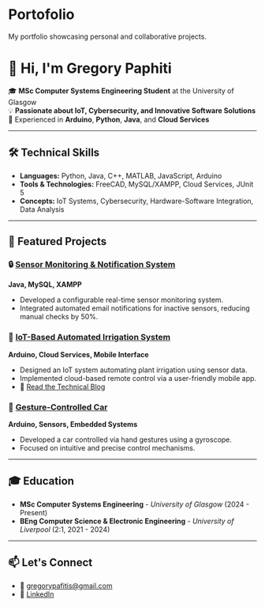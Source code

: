 # Portofolio
My portfolio showcasing personal and collaborative projects.

# 👋 Hi, I'm Gregory Paphiti

🎓 **MSc Computer Systems Engineering Student** at the University of Glasgow  
💡 **Passionate about IoT, Cybersecurity, and Innovative Software Solutions**  
🔧 Experienced in **Arduino**, **Python**, **Java**, and **Cloud Services**

---

## 🛠️ **Technical Skills**

- **Languages:** Python, Java, C++, MATLAB, JavaScript, Arduino  
- **Tools & Technologies:** FreeCAD, MySQL/XAMPP, Cloud Services, JUnit 5  
- **Concepts:** IoT Systems, Cybersecurity, Hardware-Software Integration, Data Analysis

---

## 📂 **Featured Projects**

### 🔒 [Sensor Monitoring & Notification System](https://github.com/grp2002/portofolio/tree/main/Gesture-Controlled%20Car)  
**Java, MySQL, XAMPP**  
- Developed a configurable real-time sensor monitoring system.  
- Integrated automated email notifications for inactive sensors, reducing manual checks by 50%.

### 🌿 [IoT-Based Automated Irrigation System](https://github.com/yourusername/automated-irrigation)  
**Arduino, Cloud Services, Mobile Interface**  
- Designed an IoT system automating plant irrigation using sensor data.  
- Implemented cloud-based remote control via a user-friendly mobile app.  
- 📖 [Read the Technical Blog](#)  

### 🚗 [Gesture-Controlled Car](https://github.com/yourusername/gesture-controlled-car)  
**Arduino, Sensors, Embedded Systems**  
- Developed a car controlled via hand gestures using a gyroscope.  
- Focused on intuitive and precise control mechanisms.  

---

## 🎓 **Education**

- **MSc Computer Systems Engineering** - *University of Glasgow* (2024 - Present)  
- **BEng Computer Science & Electronic Engineering** - *University of Liverpool* (2:1, 2021 - 2024)  

---

## 📫 **Let's Connect**

- 📧 [gregorypafitis@gmail.com](mailto:gregorypafitis@gmail.com)  
- 💼 [LinkedIn](https://www.linkedin.com/in/gregory-pafitis-909069276/)  

